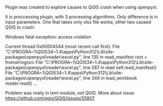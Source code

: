 Plugin was created to explore causes to QGIS crash when using openpyxl.

It is proccessing plugin, with 3 processing algorithms. Only difference is in input parameters. One that takes only xlsx file works, other two caused QGIS to crash:

Windows fatal exception: access violation

Current thread 0x00004544 (most recent call first):
  File "C:\PROGRA~1\QGIS34~1.4\apps\Python312\Lib\site-packages\openpyxl\reader\excel.py", line 135 in read_manifest
    root = fromstring(src
  File "C:\PROGRA~1\QGIS34~1.4\apps\Python312\Lib\site-packages\openpyxl\reader\excel.py", line 287 in read
    self.read_manifest()
  File "C:\PROGRA~1\QGIS34~1.4\apps\Python312\Lib\site-packages\openpyxl\reader\excel.py", line 346 in load_workbook
    reader.read()
    ...

Problem was really in lxml module, not QGIS. More about issue:
https://github.com/qgis/QGIS/issues/55807
